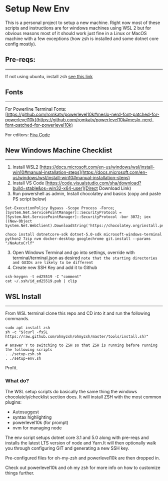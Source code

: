 # Setup New Env

This is a personal project to setup a new machine. Right now most of these scripts and instructions are for windows machines using WSL 2 but for obvious reasons most of it should work just fine in a Linux or MacOS machine with a few exceptions (how zsh is installed and some dotnet core config mostly).

## Pre-reqs:
------
If not using ubuntu, install zsh [see this link](https://github.com/ohmyzsh/ohmyzsh/wiki/Installing-ZSH)

## Fonts
------
For Powerline Terminal Fonts: [https://github.com/romkatv/powerlevel10k#meslo-nerd-font-patched-for-powerlevel10k](https://github.com/romkatv/powerlevel10k#meslo-nerd-font-patched-for-powerlevel10k)

For editors: [Fira Code](https://github.com/tonsky/FiraCode)

## New Windows Machine Checklist
-------
1) Install WSL2 [https://docs.microsoft.com/en-us/windows/wsl/install-win10#manual-installation-steps](https://docs.microsoft.com/en-us/windows/wsl/install-win10#manual-installation-steps)
2) Install VS Code [https://code.visualstudio.com/sha/download?build=stable&os=win32-x64-user](Direct Download Link)
3) Run powershell as admin, Install chocolatey and basics (copy and paste PS script below)

```
Set-ExecutionPolicy Bypass -Scope Process -Force; [System.Net.ServicePointManager]::SecurityProtocol = [System.Net.ServicePointManager]::SecurityProtocol -bor 3072; iex ((New-Object System.Net.WebClient).DownloadString('https://chocolatey.org/install.ps1'))

choco install dotnetcore-sdk dotnet-5.0-sdk microsoft-windows-terminal python2 7zip nvm docker-desktop googlechrome git.install --params "/NoAutoCrlf"
```

3) Open Windows Terminal and go into settings, override with terminal/terminal.json as desired
`note that the starting directories and GUIDs are likely to be different`
4) Create new SSH Key and add it to Github

```
ssh-keygen -t ed25519 -C "comment"
cat ~/.ssh/id_ed25519.pub | clip
```

## WSL Install
---------
From WSL terminal clone this repo and CD into it and run the following commands.

```
sudo apt install zsh
sh -c "$(curl -fsSL https://raw.github.com/ohmyzsh/ohmyzsh/master/tools/install.sh)"

# answer Y to switching to ZSH so that ZSH is running before running the following scripts
. ./setup-zsh.sh
. ./setup-env.sh
```

Profit.

### What do?
The WSL setup scripts do basically the same thing the windows chocolately/checklist section does. It will install ZSH with the most common plugins:
* Autosuggest
* syntax highlighting
* powerlevel10k (for prompt)
* nvm for managing node

The env script setups dotnet core 3.1 and 5.0 along with pre-reqs and installs the latest LTS version of node and Yarn.It will then optionally walk you through configuring GIT and generating a new SSH key.

Pre-configured files for oh-my-zsh and powerlevel10k are then dropped in.

Check out powerlevel10k and oh my zsh for more info on how to customize things further.
